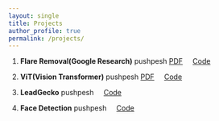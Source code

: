 ```yaml
---
layout: single
title: Projects
author_profile: true
permalink: /projects/
---
```


1. **Flare Removal(Google Research)**
pushpesh
<i class="far fa-file-pdf"></i> [PDF](https://arxiv.org/pdf/2011.12485.pdf) &nbsp; &nbsp; <i class="fab fa-github"></i> [Code](https://github.com/xPushpeshx/flare_removal)

2. **ViT(Vision Transformer)**
pushpesh
<i class="far fa-file-pdf"></i> [PDF](https://arxiv.org/pdf/2010.11929v2.pdf) &nbsp; &nbsp; <i class="fab fa-github"></i> [Code](https://github.com/xPushpeshx/ViT_visionTransformer)

3. **LeadGecko**
pushpesh
<i class="far fa-file-pdf"></i> &nbsp; &nbsp; <i class="fab fa-github"></i> [Code](https://github.com/xPushpeshx/leadGecko)

4. **Face Detection**
pushpesh
<i class="far fa-file-pdf"></i>  &nbsp; &nbsp; <i class="fab fa-github"></i> [Code](https://github.com/xPushpeshx/face_detection)
